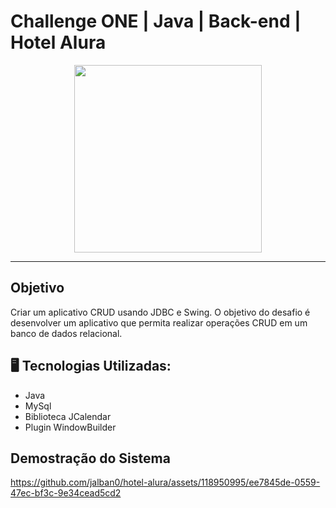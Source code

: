 # Challenge ONE | Java | Back-end | Hotel Alura

<p align="center" >
     <img width="300" heigth="300" src="https://user-images.githubusercontent.com/101413385/173164615-192ca98a-1a44-480e-9229-9f82f456eec8.png">

</p>

---

## Objetivo

Criar um aplicativo CRUD usando JDBC e Swing. O objetivo do desafio é desenvolver um aplicativo que permita realizar operações CRUD em um banco de dados relacional.

## 🖥️ Tecnologias Utilizadas:

- Java
- MySql
- Biblioteca JCalendar
- Plugin WindowBuilder </br>

## Demostração do Sistema


https://github.com/jalban0/hotel-alura/assets/118950995/ee7845de-0559-47ec-bf3c-9e34cead5cd2








